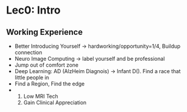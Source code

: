 # Lec0: Intro
## Working Experience
* Better Introducing Yourself -> hardworking/opportunity=1/4, Buildup connection
* Neuro Image Computing -> label yourself and be professional
* Jump out of comfort zone
* Deep Learning: AD (AlzHeim Diagnois) -> Infant D(). Find a race that little people in
* Find a Region, Find the edge
* 1. Low MRI Tech
  2. Gain Clinical Appreciation
##

##

##

##

##

##
